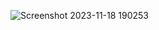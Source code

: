 ![Screenshot 2023-11-18 190253](https://github.com/Uj5Ghare/Node-Freelancing-App/assets/131592212/53b51461-54b4-4521-b05e-7ab2a0839790)

